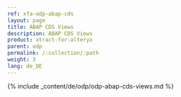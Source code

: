 ```yaml
---
ref: xfa-odp-abap-cds
layout: page
title: ABAP CDS Views
description: ABAP CDS Views
product: xtract-for-alteryx
parent: odp
permalink: /:collection/:path
weight: 3
lang: de_DE
---
```


{% include _content/de/odp/odp-abap-cds-views.md %} 
